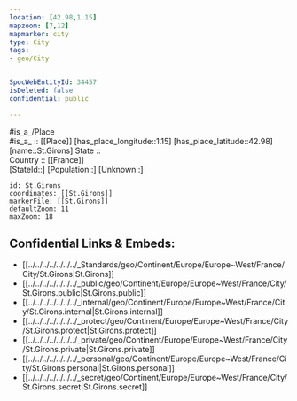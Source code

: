 ```yaml
---
location: [42.98,1.15] 
mapzoom: [7,12] 
mapmarker: city 
type: City
tags:
- geo/City


SpocWebEntityId: 34457
isDeleted: false
confidential: public

---
```

#is_a_/Place  
#is_a_ :: [[Place]] 
[has_place_longitude::1.15] 
[has_place_latitude::42.98] 
[name::St.Girons] 
State ::  
Country :: [[France]]  
[StateId::] 
[Population::] 
[Unknown::] 


```leaflet
id: St.Girons
coordinates: [[St.Girons]] 
markerFile: [[St.Girons]] 
defaultZoom: 11 
maxZoom: 18
```


## Confidential Links & Embeds: 
- [[../../../../../../../_Standards/geo/Continent/Europe/Europe~West/France/City/St.Girons|St.Girons]] 
- [[../../../../../../../_public/geo/Continent/Europe/Europe~West/France/City/St.Girons.public|St.Girons.public]] 
- [[../../../../../../../_internal/geo/Continent/Europe/Europe~West/France/City/St.Girons.internal|St.Girons.internal]] 
- [[../../../../../../../_protect/geo/Continent/Europe/Europe~West/France/City/St.Girons.protect|St.Girons.protect]] 
- [[../../../../../../../_private/geo/Continent/Europe/Europe~West/France/City/St.Girons.private|St.Girons.private]] 
- [[../../../../../../../_personal/geo/Continent/Europe/Europe~West/France/City/St.Girons.personal|St.Girons.personal]] 
- [[../../../../../../../_secret/geo/Continent/Europe/Europe~West/France/City/St.Girons.secret|St.Girons.secret]] 
